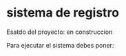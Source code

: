<h1>sistema de registro</h1>

Esatdo del proyecto: en construccion


Para ejecutar el sistema debes poner:
